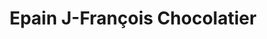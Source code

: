---
title: "Epain J-François Chocolatier"
url: /limoges/epain-j-francois-chocolatier/
shop: chocolat
---